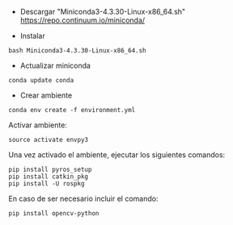 * Descargar "Miniconda3-4.3.30-Linux-x86_64.sh" https://repo.continuum.io/miniconda/

* Instalar
```
bash Miniconda3-4.3.30-Linux-x86_64.sh
```

* Actualizar miniconda
```
conda update conda
```

* Crear ambiente
```
conda env create -f environment.yml
```

Activar ambiente:
```
source activate envpy3
```

Una vez activado el ambiente, ejecutar los siguientes comandos:
```
pip install pyros_setup
pip install catkin_pkg
pip install -U rospkg
```
En caso de ser necesario incluir el comando:
```
pip install opencv-python
```

